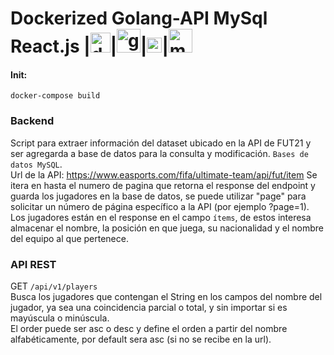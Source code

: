 # Dockerized Golang-API MySql React.js |<img src="https://user-images.githubusercontent.com/18409088/130371581-5ab1814a-a489-4a23-ac2c-e780a416aa3f.png" alt="docker logo" width="32">|<img src="https://raw.githubusercontent.com/Delta456/Delta456/master/img/golang.png" alt="go logo" width="38">|<img src="https://user-images.githubusercontent.com/18409088/129100018-c75e1ca5-3c0d-4f2a-949a-2d376aae09be.png" alt="react native logo" width="24">|<img src="https://user-images.githubusercontent.com/18409088/134431364-4f3f8f74-4fb7-4558-a659-e53cbf0ebfd4.png" alt="mysql logo" width="38">




#### Init:

`docker-compose build` 

### Backend
Script para extraer información del dataset ubicado en la API de FUT21 y ser agregarda a base de datos para la consulta y modificación.
`Bases de datos MySQL`. <br>
Url de la API:
https://www.easports.com/fifa/ultimate-team/api/fut/item
Se itera en hasta el numero de pagina que retorna el response del endpoint y guarda los jugadores en la base de datos, se puede utilizar "page" para solicitar un
número de página específico a la API (por ejemplo ?page=1). <br>
Los jugadores están en el response en el campo `ítems`, de estos interesa almacenar el nombre, la posición en que juega, su nacionalidad y el nombre del
equipo al que pertenece.

### API REST 

GET `/api/v1/players` <br>
Busca los jugadores que contengan el String en los campos del nombre del jugador, ya sea una coincidencia parcial o total, y sin importar si es mayúscula o
minúscula. <br>
El order puede ser asc o desc y define el orden a partir del nombre alfabéticamente, por default sera asc (si no se recibe en la url).
